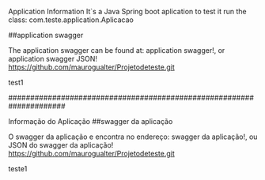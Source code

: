 Application Information
It`s a Java Spring boot aplication to test it run the class: com.teste.application.Aplicacao

##application swagger

The application swagger can be found at: application swagger!, or application swagger JSON!
https://github.com/maurogualter/Projetodeteste.git

test1

#####################################################################

Informação do Aplicação
##swagger da aplicação

O swagger da aplicação e encontra no endereço: swagger da aplicação!, ou JSON do swagger da aplicação!
https://github.com/maurogualter/Projetodeteste.git

teste1
